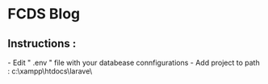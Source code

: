 <h1> FCDS Blog </h1>


<h2>Instructions  :  </h2>
 - Edit " .env " file with your databease connfigurations
 - Add project to path : c:\xampp\htdocs\larave\
 
 
 
